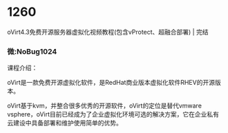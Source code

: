 # 1260
oVirt4.3免费开源服务器虚拟化视频教程(包含vProtect、超融合部署) | 完结
### 微:NoBug1024 


课程介绍：

oVirt是一款免费开源虚拟化软件，是RedHat商业版本虚拟化软件RHEV的开源版本。

oVirt基于kvm，并整合很多优秀的开源软件，oVirt的定位是替代vmware vsphere，oVirt目前已经成为了企业虚拟化环境可选的解决方案，它在企业私有云建设中具备部署和维护使用简单的优势。
